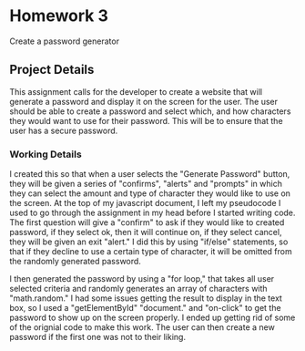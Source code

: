 <h1>Homework 3</h1>
<p>Create a password generator</p>
<h2>Project Details</h2>
<p>This assignment calls for the developer to create a website that will generate a password and display it on the screen for the user. The user should be able to create a password and select which, and how characters they would want to use for their password. This will be to ensure that the user has a secure password.
<h3>Working Details</h3>
<p>I created this so that when a user selects the "Generate Password" button, they will be given a series of "confirms", "alerts" and "prompts" in which they can select the amount and type of character they would like to use on the screen. At the top of my javascript document, I left my pseudocode I used to go through the assignment in my head before I started writing code. The first question will give a "confirm" to ask if they would like to created password, if they select ok, then it will continue on, if they select cancel, they will be given an exit "alert." I did this by using "if/else" statements, so that if they decline to use a certain type of character, it will be omitted from the randomly generated password.</p>
<p>I then generated the password by using a "for loop," that takes all user selected criteria and randomly generates an array of characters with "math.random." I had some issues getting the result to display in the text box, so I used a "getElementById" "document." and "on-click" to get the password to show up on the screen properly. I ended up getting rid of some of the orignial code to make this work. The user can then create a new password if the first one was not to their liking.</p>

